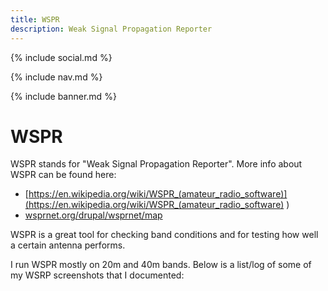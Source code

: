 ```yaml
---
title: WSPR
description: Weak Signal Propagation Reporter
---
```


{% include social.md %}

{% include nav.md %}

{% include banner.md %}

# WSPR

WSPR stands for "Weak Signal Propagation Reporter". More info about WSPR can be found here:

* [https://en.wikipedia.org/wiki/WSPR_(amateur_radio_software)](https://en.wikipedia.org/wiki/WSPR_(amateur_radio_software) )
* [wsprnet.org/drupal/wsprnet/map](http://wsprnet.org/drupal/wsprnet/map)

WSPR is a great tool for checking band conditions and for testing how well a certain antenna performs.

I run WSPR mostly on 20m and 40m bands. Below is a list/log of some of my WSRP screenshots that I documented:
